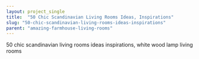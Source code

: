 ```yaml
---
layout: project_single
title:  "50 Chic Scandinavian Living Rooms Ideas, Inspirations"
slug: "50-chic-scandinavian-living-rooms-ideas-inspirations"
parent: "amazing-farmhouse-living-rooms"
---
```

50 chic scandinavian living rooms ideas inspirations, white wood lamp living rooms